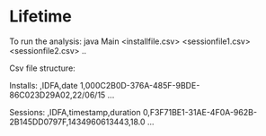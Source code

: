 # Lifetime
To run the analysis:
java Main <installfile.csv> <sessionfile1.csv> <sessionfile2.csv> ..

Csv file structure:

Installs:
,IDFA,date
1,000C2B0D-376A-485F-9BDE-86C023D29A02,22/06/15
...

Sessions:
,IDFA,timestamp,duration
0,F3F71BE1-31AE-4F0A-962B-2B145DD0797F,1434960613443,18.0
...
